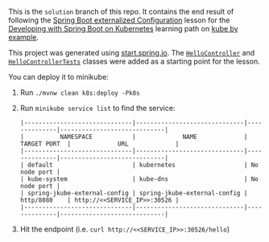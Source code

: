 This is the `solution` branch of this repo. It contains the end result of following the [Spring Boot externalized Configuration](https://kubebyexample.com/en/learning-paths/developing-spring-boot-kubernetes/lesson-4-deploying-spring-boot-kubernetes-eclipse) lesson for the [Developing with Spring Boot on Kubernetes](https://kubebyexample.com/en/learning-paths/developing-spring-boot-kubernetes) learning path on [kube by example](https://kubebyexample.com).

This project was generated using [start.spring.io](https://start.spring.io). The [`HelloController`](src/main/java/org/acme/externalconfig/rest/HelloController.java) and [`HelloControllerTests`](src/test/java/org/acme/externalconfig/rest/HelloControllerTests.java) classes were added as a starting point for the lesson.

You can deploy it to minikube:
1. Run `./mvnw clean k8s:deploy -Pk8s`
2. Run `minikube service list` to find the service:
 
   ```shell
   |------------------------------|------------------------------|--------------|-----------------------------|
   |          NAMESPACE           |             NAME             | TARGET PORT  |             URL             |
   |------------------------------|------------------------------|--------------|-----------------------------|
   | default                      | kubernetes                   | No node port |
   | kube-system                  | kube-dns                     | No node port |
   | spring-jkube-external-config | spring-jkube-external-config | http/8080    | http://<<SERVICE_IP>>:30526 |
   |------------------------------|------------------------------|--------------|-----------------------------|
   ```

3. Hit the endpoint (i.e. `curl http://<<SERVICE_IP>>:30526/hello`)
